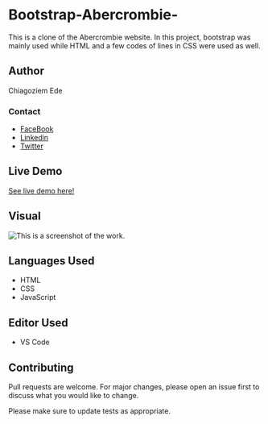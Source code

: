# Bootstrap-Abercrombie-
This is a clone of the Abercrombie website. In this project, bootstrap was mainly used while HTML and a few codes of lines in CSS were used as well.

## Author
Chiagoziem Ede

### Contact
* [FaceBook](https://web.facebook.com/chiagoziem.ede/)
* [Linkedin](https://www.linkedin.com/in/chiagoziem-ede-5152a4175/)
* [Twitter](https://twitter.com/elotachukwu)

## Live Demo
[See live demo here!](https://raw.githack.com/Elotachukwu/projects/main/JSON/index.html)

## Visual
![This is a screenshot of the work.](./assets/images/Capture-the-ethiopian-story.png "This is a screenshot of the work.")

## Languages Used
* HTML
* CSS
* JavaScript

## Editor Used
* VS Code

## Contributing
Pull requests are welcome. For major changes, please open an issue first to discuss what you would like to change.

Please make sure to update tests as appropriate.